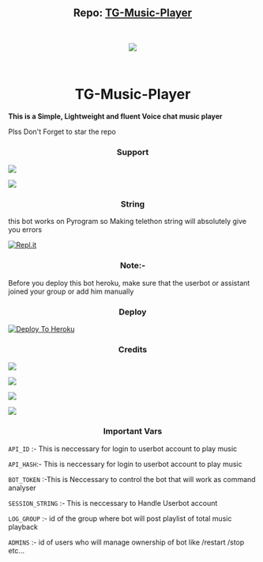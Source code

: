 <h2 align="center"><b>Repo: <a href="https://github.com/Paramatin-OP/TG-Music-Player">TG-Music-Player</a></b></h2>
<br>
<p align="center"><a href="https://t.me/MusicSupports"><img src="https://telegra.ph/file/1a6a2202e5bf677096a5f.jpg"></a></p> 
<br>
<h1 align=center >TG-Music-Player</h1>
<b>This is a Simple, Lightweight and fluent Voice chat music player</b>

Plss Don't Forget to star the repo

<h3 align=center>Support</h3>
  
<a href="https://t.me/muzikupdet"><img src="https://img.shields.io/badge/Join-Support%20Channel-red.svg?style=for-the-badge&logo=Telegram"></a>

<a href="https://t.me/musicsupports"><img src="https://img.shields.io/badge/Join-Support%20Group-blue.svg?style=for-the-badge&logo=Telegram"></a>


<h3 align=center >String</h3>

this bot works on Pyrogram so Making telethon string will absolutely give you errors
  
[![Repl.it](https://repl.it/badge/github/Paramatin-op/tg-music-ylaye&theme=midnight-purple)](https://replit.com/@ErichDaniken/Generate-Telegram-String-Session)

<h3 align=center >Note:-</h3>
  
Before you deploy this bot heroku, make sure that the userbot or assistant joined your group or add him manually

<h3 align=center >Deploy</h3>

[![Deploy To Heroku](https://www.herokucdn.com/deploy/button.svg)](https://heroku.com/deploy?template=https://github.com/Paramatin-op/tg-music-player)

<h3 align=center >Credits</h3>

  
<a href="https://github.com/subinps"><img src="https://img.shields.io/badge/SUBIN-red.svg"></a>
  
<a href="https://github.com/callsmusic"><img src="https://img.shields.io/badge/TGVC-red.svg"></a>

<a href="https://github.com/pyrogram/pyrogram"><img src="https://img.shields.io/badge/PYROGRAM-red.svg"></a>

<a href="https://github.com/MarshalX/tgcall"><img src="https://img.shields.io/badge/TGCALLS-red.svg"></a>
  

<h3 align=center >Important Vars</h3>

  
```API_ID``` :- This is neccessary for login to userbot account to play music
  
```API_HASH```:- This is neccessary for login to userbot account to play music
  
```BOT_TOKEN``` :-This is Neccessary to control the bot that will work as command analyser
  
```SESSION_STRING``` :- This is neccessary to Handle Userbot account
  
```LOG_GROUP``` :- id of the group where bot will post playlist of total music playback
  
```ADMINS``` :- id of users who will manage ownership of bot like /restart /stop etc...
  

